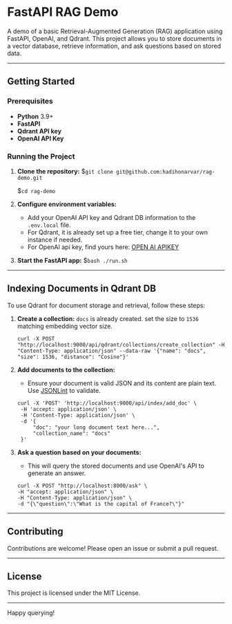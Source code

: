 # FastAPI RAG Demo

A demo of a basic Retrieval-Augmented Generation (RAG) application using FastAPI, OpenAI, and Qdrant. This project allows you to store documents in a vector database, retrieve information, and ask questions based on stored data.

---

## Getting Started

### Prerequisites
- **Python** 3.9+
- **FastAPI**
- **Qdrant API key**
- **OpenAI API Key**

### Running the Project

1. **Clone the repository:**
   $```git clone git@github.com:hadihonarvar/rag-demo.git```

   $```cd rag-demo```

2. **Configure environment variables:**
   - Add your OpenAI API key and Qdrant DB information to the `.env.local` file.
   - For Qdrant, it is already set up a free tier, change it to your own instance if needed.
   - For OpenAI api key, find yours here: [OPEN AI APIKEY](https://platform.openai.com/api-keys)

3. **Start the FastAPI app:**
   $```bash ./run.sh```

---

## Indexing Documents in Qdrant DB

To use Qdrant for document storage and retrieval, follow these steps:

1. **Create a collection:**
    `docs` is already created. set the size to `1536` matching embedding vector size. 
    ```
    curl -X POST "http://localhost:9000/api/qdrant/collections/create_collection" -H  "Content-Type: application/json" --data-raw '{"name": "docs", "size": 1536, "distance": "Cosine"}'
    ```
    


2. **Add documents to the collection:**
   - Ensure your document is valid JSON and its content are plain text. Use [JSONLint](https://jsonlint.com/) to validate.
   ```
   curl -X 'POST' 'http://localhost:9000/api/index/add_doc' \
    -H 'accept: application/json' \
    -H 'Content-Type: application/json' \
    -d '{
        "doc": "your long document text here...",    
        "collection_name": "docs"
    }'
    ```

3. **Ask a question based on your documents:**
   - This will query the stored documents and use OpenAI's API to generate an answer.
   ```
   curl -X POST "http://localhost:8000/ask" \
   -H "accept: application/json" \
   -H "Content-Type: application/json" \
   -d "{\"question\":\"What is the capital of France?\"}"
    ```
---

## Contributing

Contributions are welcome! Please open an issue or submit a pull request.

---

## License

This project is licensed under the MIT License.

---

Happy querying!
